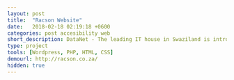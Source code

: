 ```yaml
---
layout: post
title:  "Racson Website"
date:   2018-02-18 02:19:18 +0600
categories: post accesibility web
short_description: DataNet - The leading IT house in Swaziland is introducing Racson Internet service for the people of Swaziland. DateNet has a legacy of highest quality of service delivery and its bringing the Racson Internet with same promises to its subscribers.
type: project
tools: [Wordpress, PHP, HTML, CSS]
demourl: http://racson.co.za/
hidden: true
---
```

